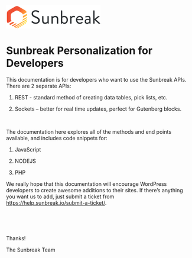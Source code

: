 <img src="svg/sunbreak-logo-dark.svg" alt="Sunbreak logo" width="256"/>

# Sunbreak Personalization for Developers

This documentation is for developers who want to use the Sunbreak APIs. There are 2 separate APIs:

1.    REST - standard method of creating data tables, pick lists, etc.

2.    Sockets – better for real time updates, perfect for Gutenberg blocks.

<br/>

The documentation here explores all of the methods and end points available, and includes code snippets for:

1.    JavaScript

2.    NODEJS

3.    PHP

We really hope that this documentation will encourage WordPress developers to create awesome additions to their sites. If there’s anything you want us to add, just submit a ticket from https://help.sunbreak.io/submit-a-ticket/.

<br/>
<br/>
<br/>

Thanks!
<br/>

The Sunbreak Team

